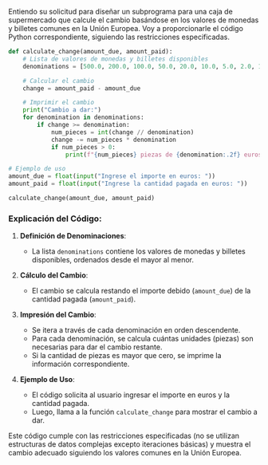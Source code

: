 Entiendo su solicitud para diseñar un subprograma para una caja de supermercado que calcule el cambio basándose en los valores de monedas y billetes comunes en la Unión Europea. Voy a proporcionarle el código Python correspondiente, siguiendo las restricciones especificadas.

```python
def calculate_change(amount_due, amount_paid):
    # Lista de valores de monedas y billetes disponibles
    denominations = [500.0, 200.0, 100.0, 50.0, 20.0, 10.0, 5.0, 2.0, 1.0, 0.5, 0.2, 0.1, 0.05, 0.02, 0.01]

    # Calcular el cambio
    change = amount_paid - amount_due

    # Imprimir el cambio
    print("Cambio a dar:")
    for denomination in denominations:
        if change >= denomination:
            num_pieces = int(change // denomination)
            change -= num_pieces * denomination
            if num_pieces > 0:
                print(f"{num_pieces} piezas de {denomination:.2f} euros")

# Ejemplo de uso
amount_due = float(input("Ingrese el importe en euros: "))
amount_paid = float(input("Ingrese la cantidad pagada en euros: "))

calculate_change(amount_due, amount_paid)
```

### Explicación del Código:

1. **Definición de Denominaciones**:
   - La lista `denominations` contiene los valores de monedas y billetes disponibles, ordenados desde el mayor al menor.

2. **Cálculo del Cambio**:
   - El cambio se calcula restando el importe debido (`amount_due`) de la cantidad pagada (`amount_paid`).

3. **Impresión del Cambio**:
   - Se itera a través de cada denominación en orden descendente.
   - Para cada denominación, se calcula cuántas unidades (piezas) son necesarias para dar el cambio restante.
   - Si la cantidad de piezas es mayor que cero, se imprime la información correspondiente.

4. **Ejemplo de Uso**:
   - El código solicita al usuario ingresar el importe en euros y la cantidad pagada.
   - Luego, llama a la función `calculate_change` para mostrar el cambio a dar.

Este código cumple con las restricciones especificadas (no se utilizan estructuras de datos complejas excepto iteraciones básicas) y muestra el cambio adecuado siguiendo los valores comunes en la Unión Europea.